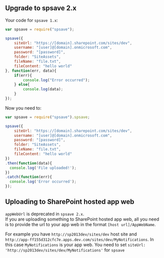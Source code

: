 ## Upgrade to spsave 2.x  

Your code for `spsave 1.x`: 
```javascript
var spsave = require("spsave");

spsave({
    siteUrl: "https://[domain].sharepoint.com/sites/dev",
    username: "[user]@[domain].onmicrosoft.com",
    password: "[password]",
    folder: "SiteAssets",
    fileName: "file.txt",
    fileContent: "hello world"  
}, function(err, data){
    if(err){
        console.log("Error occurred");
    } else{
        console.log(data);
    }
});
```  

Now you need to:

```javascript
var spsave = require("spsave").spsave;

spsave({
    siteUrl: "https://[domain].sharepoint.com/sites/dev",
    username: "[user]@[domain].onmicrosoft.com",
    password: "[password]",
    folder: "SiteAssets",
    fileName: "file.txt",
    fileContent: "hello world"  
})
.then(function(data){
  console.log('File uploaded!');
})
.catch(function(err){
  console.log('Error occurred');
});
```

## Uploading to SharePoint hosted app web
`appWebUrl` is deprecated in `spsave 2.x`.  
If you are uploading something to SharePoint hosted app web, all you need is to provide the url to your app web in the format `[host url]/AppWebName`.  

For example you have `http://sp2013dev/sites/dev` host site and `http://app-ff155d312cfc7e.apps.dev.com/sites/dev/MyNotifications`.
In this case `MyNotifications` is your app web. You need to set `siteUrl: 'http://sp2013dev/sites/dev/MyNotifications'` for `spsave`